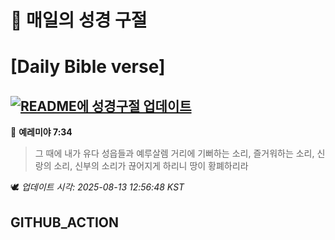 # 🙏 매일의 성경 구절
# [Daily Bible verse]
## [![README에 성경구절 업데이트](https://github.com/DONGSUKA/first_test/actions/workflows/update-readme-bible.yml/badge.svg)](https://github.com/DONGSUKA/first_test/actions/workflows/update-readme-bible.yml)
<!-- START_BIBLE_VERSE -->
📖 **예레미야 7:34**
> 그 때에 내가 유다 성읍들과 예루살렘 거리에 기뻐하는 소리, 즐거워하는 소리, 신랑의 소리, 신부의 소리가 끊어지게 하리니 땅이 황폐하리라

🕊️ _업데이트 시각: 2025-08-13 12:56:48 KST_
  <!-- END_BIBLE_VERSE -->
## GITHUB_ACTION

